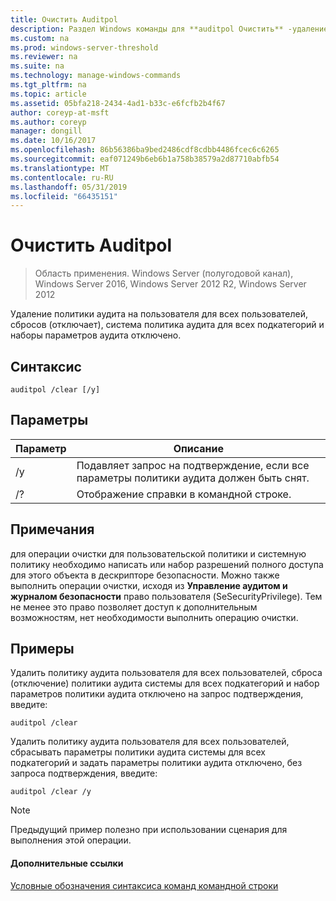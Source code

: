 ```yaml
---
title: Очистить Auditpol
description: Раздел Windows команды для **auditpol Очистить** -удаление политики аудита на пользователя для всех пользователей, сбросов (отключает), система политика аудита для всех подкатегорий и наборы параметров аудита отключено.
ms.custom: na
ms.prod: windows-server-threshold
ms.reviewer: na
ms.suite: na
ms.technology: manage-windows-commands
ms.tgt_pltfrm: na
ms.topic: article
ms.assetid: 05bfa218-2434-4ad1-b33c-e6fcfb2b4f67
author: coreyp-at-msft
ms.author: coreyp
manager: dongill
ms.date: 10/16/2017
ms.openlocfilehash: 86b56386ba9bed2486cdf8cdbb4486fcec6c6265
ms.sourcegitcommit: eaf071249b6eb6b1a758b38579a2d87710abfb54
ms.translationtype: MT
ms.contentlocale: ru-RU
ms.lasthandoff: 05/31/2019
ms.locfileid: "66435151"
---
```

# <a name="auditpol-clear"></a>Очистить Auditpol

>Область применения. Windows Server (полугодовой канал), Windows Server 2016, Windows Server 2012 R2, Windows Server 2012

Удаление политики аудита на пользователя для всех пользователей, сбросов (отключает), система политика аудита для всех подкатегорий и наборы параметров аудита отключено.

## <a name="syntax"></a>Синтаксис
```
auditpol /clear [/y]
```
## <a name="parameters"></a>Параметры

| Параметр |                                   Описание                                    |
|-----------|----------------------------------------------------------------------------------|
|    /y     | Подавляет запрос на подтверждение, если все параметры политики аудита должен быть снят. |
|    /?     |                       Отображение справки в командной строке.                       |

## <a name="remarks"></a>Примечания
для операции очистки для пользовательской политики и системную политику необходимо написать или набор разрешений полного доступа для этого объекта в дескрипторе безопасности. Можно также выполнить операции очистки, исходя из **Управление аудитом и журналом безопасности** право пользователя (SeSecurityPrivilege). Тем не менее это право позволяет доступ к дополнительным возможностям, нет необходимости выполнить операцию очистки.
## <a name="BKMK_examples"></a>Примеры
Удалить политику аудита пользователя для всех пользователей, сброса (отключение) политики аудита системы для всех подкатегорий и набор параметров политики аудита отключено на запрос подтверждения, введите:
```
auditpol /clear
```
Удалить политику аудита пользователя для всех пользователей, сбрасывать параметры политики аудита системы для всех подкатегорий и задать параметры политики аудита отключено, без запроса подтверждения, введите:
```
auditpol /clear /y
```
> [!NOTE]
> Предыдущий пример полезно при использовании сценария для выполнения этой операции.
> #### <a name="additional-references"></a>Дополнительные ссылки
> [Условные обозначения синтаксиса команд командной строки](command-line-syntax-key.md)
